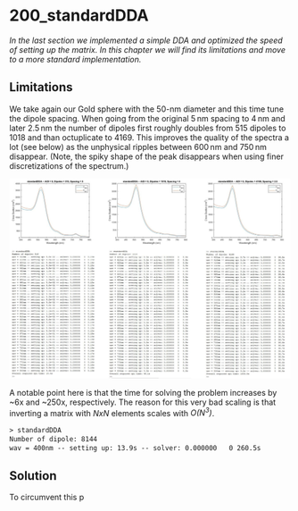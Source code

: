 # 200_standardDDA

*In the last section we implemented a simple DDA and optimized the speed of setting up the matrix. In this chapter we will find its limitations and move to a more standard implementation.*

## Limitations

We take again our Gold sphere with the 50-nm diameter and this time tune the dipole spacing. When going from the original 5&thinsp;nm spacing to 4&thinsp;nm and later 2.5&thinsp;nm the number of dipoles first roughly doubles from 515 dipoles to 1018 and than octuplicate to 4169. This improves the quality of the spectra a lot (see below) as the unphysical ripples between 600&thinsp;nm and 750&thinsp;nm disappear. (Note, the spiky shape of the peak disappears when using finer discretizations of the spectrum.)

<div align="center"><img src="/003_media/sphere-50nm_invC_Comparison.jpg" alt="Results for the 50x40x30 rectangular"></div>

A notable point here is that the time for solving the problem increases by ~6x and ~250x, respectively. The reason for this very bad scaling is that inverting a matrix with _NxN_ elements scales with _O(N<sup>3</sup>)_. 

    > standardDDA
    Number of dipole: 8144
    wav = 400nm -- setting up: 13.9s -- solver: 0.000000   0 260.5s 


## Solution

To circumvent this p